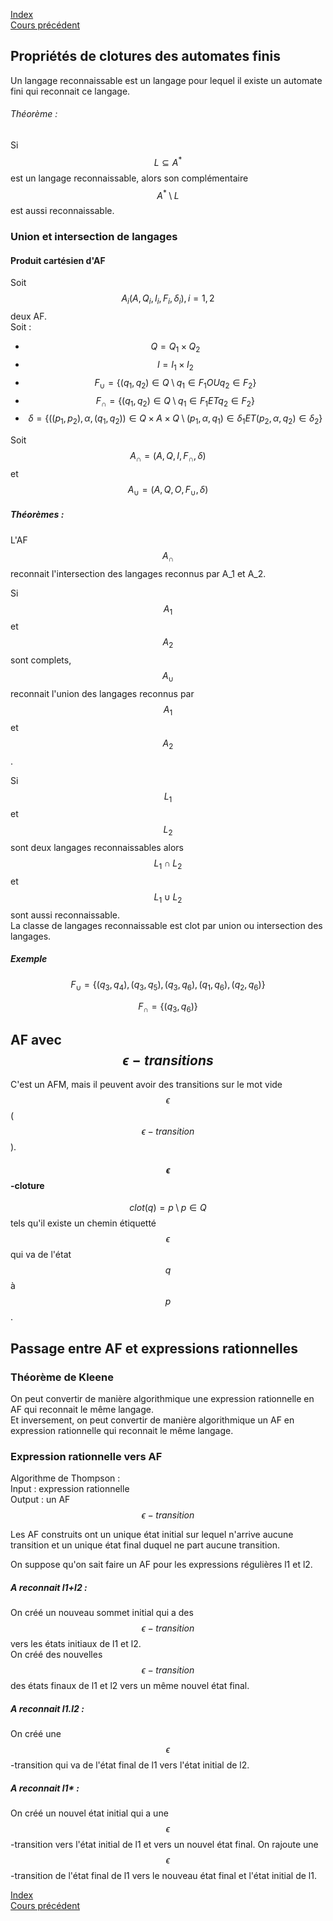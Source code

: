 <script type="text/javascript" src="https://cdnjs.cloudflare.com/ajax/libs/mathjax/2.7.7/latest.js?config=TeX-MML-AM_CHTML"></script>
<script src="https://cdnjs.cloudflare.com/ajax/libs/viz.js/2.1.2/viz.js"></script>
<script src="https://cdnjs.cloudflare.com/ajax/libs/viz.js/2.1.2/full.render.js"></script>
<script>var viz = new Viz();</script>

[Index](./index.md)  
[Cours précédent](./cours_3.md)

## Propriétés de clotures des automates finis

Un langage reconnaissable est un langage pour lequel il existe un automate fini qui reconnait ce langage.

###### Théorème :

Si $$L\subseteq A^*$$ est un langage reconnaissable, alors son complémentaire $$A^*\setminus L$$ est aussi reconnaissable.

### Union et intersection de langages

#### Produit cartésien d'AF

Soit $$A_i(A, Q_i, I_i, F_i, \delta_i), i=1,2$$ deux AF.  
Soit :
- $$Q = Q_1 \times Q_2$$
- $$I = I_1 \times I_2$$
- $$F_{\cup} = \{(q_1, q_2)\in Q \setminus q_1\in F_1 OU q_2\in F_2\}$$
- $$F_{\cap} = \{(q_1, q_2)\in Q \setminus q_1\in F_1 ET q_2\in F_2\}$$
- $$\delta=\{((p_1, p_2), \alpha, (q_1, q_2))\in Q\times A\times Q \setminus (p_1, \alpha, q_1)\in \delta_1 ET (p_2, \alpha, q_2)\in \delta_2\}$$

Soit $$A_{\cap}=(A,Q,I,F_{\cap},\delta)$$ et $$A_{\cup}=(A,Q,O,F_{\cup},\delta)$$

##### Théorèmes :

L'AF $$A_{\cap}$$ reconnait l'intersection des langages reconnus par A_1 et A_2.

Si $$A_1$$ et $$A_2$$ sont complets, $$A_{\cup}$$ reconnait l'union des langages reconnus par $$A_1$$ et $$A_2$$.

Si $$L_1$$ et $$L_2$$ sont deux langages reconnaissables alors $$L_1\cap L_2$$ et $$L_1\cup L_2$$ sont aussi reconnaissable.  
La classe de langages reconnaissable est clot par union ou intersection des langages.

##### Exemple

<div id="grapheA1"></div>
<script>
viz.renderSVGElement(` 
	digraph A1 {
		i -> q1;
		q1:ne -> q1:se [label="a,b"];
		q1 -> q2 [label="b"];
		q2 -> q3 [label="a"];
		q3:ne -> q3:se [label="a,b"];
		q3 -> f;
		
		f [style=invis];
		i [style=invis];
	}
`).then(elem => document.getElementById("grapheA1").appendChild(elem)).catch(error=> console.log(error));
</script>

<div id="grapheA2"></div>
<script>
viz.renderSVGElement(` 
	digraph A2 {
		i -> q4;
		q4 -> q4 [label="a,b"];
		q4 -> q5 [label="a"];
		q5 -> q6 [label="b"];
		q6 -> q6 [label="a,b"];
		q6 -> f;
		
		f [style=invis];
		i [style=invis];
		{ rank=same; i q4 q5 q6 f }
	}
`).then(elem => document.getElementById("grapheA2").appendChild(elem)).catch(error=> console.log(error));
</script>

<div id="grapheAMix"></div>
<script>
viz.renderSVGElement(` 
	digraph AMix {
		i -> 14;
		14 -> 14 [label="a,b"];
		14 -> 15 [label="a"];
		15 -> 16 [label="b"];
		16 -> 16  [label="a,b"];
		14 -> 24 [label="a,b"];
		25;
		15 -> 26 [label="b", constraint=false];
		16 -> 26 [label="b"];
		24 -> 34 [label="a"];
		34 -> 34 [label="a,b"];
		24 -> 35 [label="a"];
		34 -> 35 [label="a"];
		26 -> 36 [label="a"];
		35 -> 36 [label="b"];
		36 -> 36 [label="a,b"];
		
		f [style=invis];
		i [style=invis];
		{ rank=same; i 14 15 16 }
		{ rank=same; 24 25 26 }
		{ rank=same; 34 35 36 }
	}
`).then(elem => document.getElementById("grapheAMix").appendChild(elem)).catch(error=> console.log(error));
</script>

$$F_{\cup} = \{(q_3,q_4), (q_3,q_5), (q_3,q_6), (q_1,q_6), (q_2,q_6)\}$$

$$F_{\cap} = \{(q_3,q_6)\}$$

## AF avec $$\epsilon-transitions$$

C'est un AFM, mais il peuvent avoir des transitions sur le mot vide $$\epsilon$$ ($$\epsilon-transition$$).

#### $$\epsilon$$-cloture

$$clot(q) = p \setminus p\in Q$$ tels qu'il existe un chemin étiquetté $$\epsilon$$ qui va de l'état $$q$$ à $$p$$.

## Passage entre AF et expressions rationnelles

### Théorème de Kleene

On peut convertir de manière algorithmique une expression rationnelle en AF qui reconnait le même langage.  
Et inversement, on peut convertir de manière algorithmique un AF en expression rationnelle qui reconnait le même langage.

### Expression rationnelle vers AF

Algorithme de Thompson :  
Input : expression rationnelle  
Output : un AF $$\epsilon-transition$$  

Les AF construits ont un unique état initial sur lequel n'arrive aucune transition et un unique état final duquel ne part aucune transition.

On suppose qu'on sait faire un AF pour les expressions régulières l1 et l2.

##### A reconnait l1+l2 :  
On créé un nouveau sommet initial qui a des $$\epsilon-transition$$ vers les états initiaux de l1 et l2.  
On créé des nouvelles $$\epsilon-transition$$ des états finaux de l1 et l2 vers un même nouvel état final.

##### A reconnait l1.l2 :  
On créé une $$\epsilon$$-transition qui va de l'état final de l1 vers l'état initial de l2.

##### A reconnait l1* :  
On créé un nouvel état initial qui a une $$\epsilon$$-transition vers l'état initial de l1 et vers un nouvel état final.
On rajoute une $$\epsilon$$-transition de l'état final de l1 vers le nouveau état final et l'état initial de l1.

[Index](./index.md)  
[Cours précédent](./cours_3.md)
